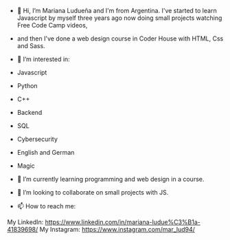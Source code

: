 - 👋 Hi, I’m Mariana Ludueña and I'm from Argentina. I've started to learn Javascript by myself three years ago now doing small projects watching Free Code Camp videos,
- and then I've done a web design course in Coder House with HTML, Css and Sass.
- 👀 I’m interested in:

 - Javascript
 -  Python
 -  C++ 
 -  Backend 
 -  SQL
 -  Cybersecurity
 -  English and German
-   Magic

- 🌱 I’m currently learning programming and web design in a course.
 
- 💞️ I’m looking to collaborate on small projects with JS.

- 📫 How to reach me:

My LinkedIn: https://www.linkedin.com/in/mariana-ludue%C3%B1a-41839698/
My Instagram: https://www.instagram.com/mar_lud94/
<!---
marianaluduena/marianaluduena is a ✨ special ✨ repository because its `README.md` (this file) appears on your GitHub profile.
You can click the Preview link to take a look at your changes.
--->
